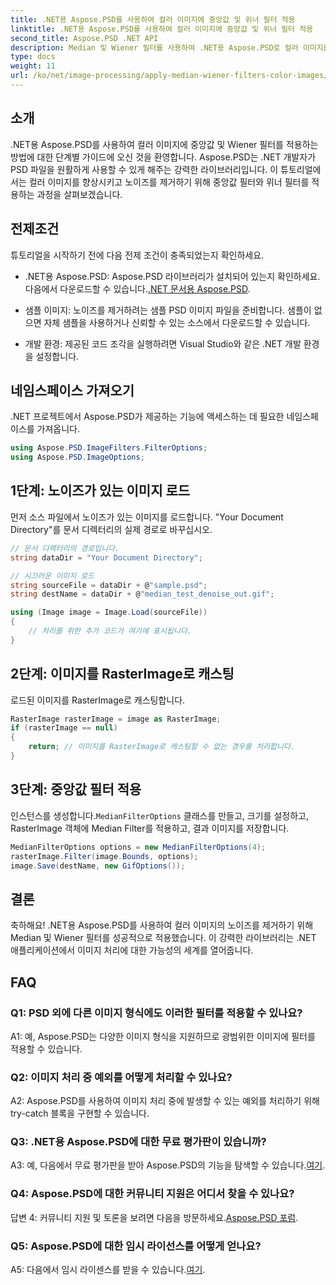 ```yaml
---
title: .NET용 Aspose.PSD를 사용하여 컬러 이미지에 중앙값 및 위너 필터 적용
linktitle: .NET용 Aspose.PSD를 사용하여 컬러 이미지에 중앙값 및 위너 필터 적용
second_title: Aspose.PSD .NET API
description: Median 및 Wiener 필터를 사용하여 .NET용 Aspose.PSD로 컬러 이미지를 향상하고 노이즈를 제거합니다. 원활한 이미지 처리를 위한 단계별 가이드입니다.
type: docs
weight: 11
url: /ko/net/image-processing/apply-median-wiener-filters-color-images/
---
```

## 소개

.NET용 Aspose.PSD를 사용하여 컬러 이미지에 중앙값 및 Wiener 필터를 적용하는 방법에 대한 단계별 가이드에 오신 것을 환영합니다. Aspose.PSD는 .NET 개발자가 PSD 파일을 원활하게 사용할 수 있게 해주는 강력한 라이브러리입니다. 이 튜토리얼에서는 컬러 이미지를 향상시키고 노이즈를 제거하기 위해 중앙값 필터와 위너 필터를 적용하는 과정을 살펴보겠습니다.

## 전제조건

튜토리얼을 시작하기 전에 다음 전제 조건이 충족되었는지 확인하세요.

-  .NET용 Aspose.PSD: Aspose.PSD 라이브러리가 설치되어 있는지 확인하세요. 다음에서 다운로드할 수 있습니다.[.NET 문서용 Aspose.PSD](https://reference.aspose.com/psd/net/).

- 샘플 이미지: 노이즈를 제거하려는 샘플 PSD 이미지 파일을 준비합니다. 샘플이 없으면 자체 샘플을 사용하거나 신뢰할 수 있는 소스에서 다운로드할 수 있습니다.

- 개발 환경: 제공된 코드 조각을 실행하려면 Visual Studio와 같은 .NET 개발 환경을 설정합니다.

## 네임스페이스 가져오기

.NET 프로젝트에서 Aspose.PSD가 제공하는 기능에 액세스하는 데 필요한 네임스페이스를 가져옵니다.

```csharp
using Aspose.PSD.ImageFilters.FilterOptions;
using Aspose.PSD.ImageOptions;
```

## 1단계: 노이즈가 있는 이미지 로드

먼저 소스 파일에서 노이즈가 있는 이미지를 로드합니다. "Your Document Directory"를 문서 디렉터리의 실제 경로로 바꾸십시오.

```csharp
// 문서 디렉터리의 경로입니다.
string dataDir = "Your Document Directory";

// 시끄러운 이미지 로드
string sourceFile = dataDir + @"sample.psd";
string destName = dataDir + @"median_test_denoise_out.gif";

using (Image image = Image.Load(sourceFile))
{
    // 처리를 위한 추가 코드가 여기에 표시됩니다.
}
```

## 2단계: 이미지를 RasterImage로 캐스팅

로드된 이미지를 RasterImage로 캐스팅합니다.

```csharp
RasterImage rasterImage = image as RasterImage;
if (rasterImage == null)
{
    return; // 이미지를 RasterImage로 캐스팅할 수 없는 경우를 처리합니다.
}
```

## 3단계: 중앙값 필터 적용

 인스턴스를 생성합니다.`MedianFilterOptions` 클래스를 만들고, 크기를 설정하고, RasterImage 객체에 Median Filter를 적용하고, 결과 이미지를 저장합니다.

```csharp
MedianFilterOptions options = new MedianFilterOptions(4);
rasterImage.Filter(image.Bounds, options);
image.Save(destName, new GifOptions());
```

## 결론

축하해요! .NET용 Aspose.PSD를 사용하여 컬러 이미지의 노이즈를 제거하기 위해 Median 및 Wiener 필터를 성공적으로 적용했습니다. 이 강력한 라이브러리는 .NET 애플리케이션에서 이미지 처리에 대한 가능성의 세계를 열어줍니다.

## FAQ

### Q1: PSD 외에 다른 이미지 형식에도 이러한 필터를 적용할 수 있나요?

A1: 예, Aspose.PSD는 다양한 이미지 형식을 지원하므로 광범위한 이미지에 필터를 적용할 수 있습니다.

### Q2: 이미지 처리 중 예외를 어떻게 처리할 수 있나요?

A2: Aspose.PSD를 사용하여 이미지 처리 중에 발생할 수 있는 예외를 처리하기 위해 try-catch 블록을 구현할 수 있습니다.

### Q3: .NET용 Aspose.PSD에 대한 무료 평가판이 있습니까?

 A3: 예, 다음에서 무료 평가판을 받아 Aspose.PSD의 기능을 탐색할 수 있습니다.[여기](https://releases.aspose.com/).

### Q4: Aspose.PSD에 대한 커뮤니티 지원은 어디서 찾을 수 있나요?

 답변 4: 커뮤니티 지원 및 토론을 보려면 다음을 방문하세요.[Aspose.PSD 포럼](https://forum.aspose.com/c/psd/34).

### Q5: Aspose.PSD에 대한 임시 라이선스를 어떻게 얻나요?

 A5: 다음에서 임시 라이센스를 받을 수 있습니다.[여기](https://purchase.aspose.com/temporary-license/).